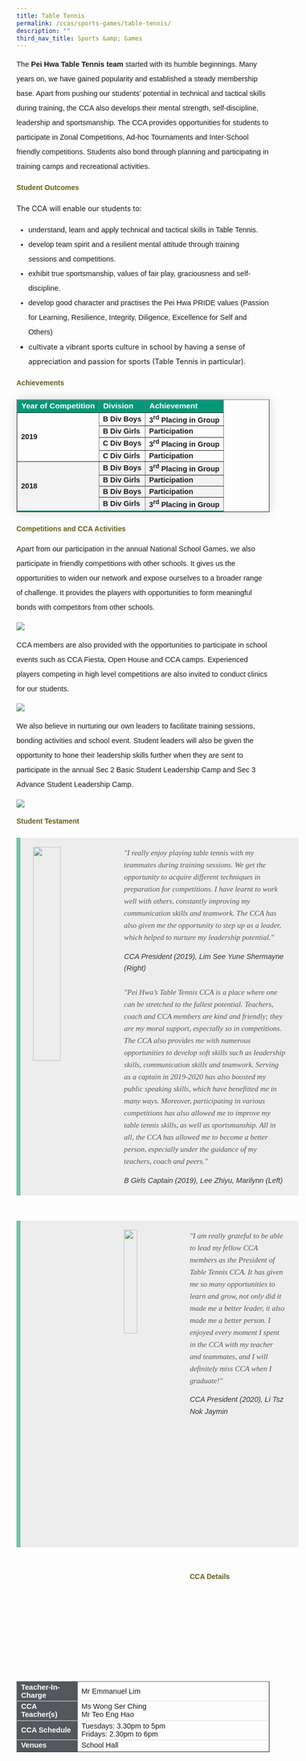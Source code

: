 ```yaml
---
title: Table Tennis
permalink: /ccas/sports-games/table-tennis/
description: ""
third_nav_title: Sports &amp; Games
---
```

<p style="font-size:14.5px; line-height:2;font-family:sans-serif;">The <strong style="font-family:sans-serif;">Pei Hwa Table Tennis team</strong> started with its humble beginnings. Many years on, we have gained popularity and established a steady membership base. Apart from pushing our students’ potential in technical and tactical skills during training, the CCA also develops their mental strength, self-discipline, leadership and sportsmanship. The CCA provides opportunities for students to participate in Zonal Competitions, Ad-hoc Tournaments and Inter-School friendly competitions. Students also bond through planning and participating in training camps and recreational activities.</p>

<h4 style="color:#635f1a;font-family:sans-serif;font-weight:bold;">Student Outcomes</h4>
<p style="font-size:14.5px; line-height:2;margin-top:15px; sans-serif;">The CCA will enable our students to:</p>
<ul style="margin-top:5px;">
		<li style="font-size:14.5px; line-height:2;font-family:sans-serif;"> understand, learn and apply technical and tactical skills in Table Tennis.</li>
		<li style="font-size:14.5px; line-height:2;font-family:sans-serif;"> develop team spirit and a resilient mental attitude through training sessions and competitions.</li>
		<li style="font-size:14.5px; line-height:2;font-family:sans-serif;"> exhibit true sportsmanship, values of fair play, graciousness and self-discipline.</li>
		<li style="font-size:14.5px; line-height:2;font-family:sans-serif;"> develop good character and practises the Pei Hwa PRIDE values (Passion for Learning, Resilience, Integrity, Diligence, Excellence for Self and Others)</li>
		<li style="font-size:14.5px; line-height:2;sans-serif;"> cultivate a vibrant sports culture in school by having a sense of appreciation and passion for sports (Table Tennis in particular).</li>
</ul>
	
<h4 style="color:#635f1a;font-family:sans-serif;font-weight:bold;">Achievements</h4>

<table border="1" style="border-collapse: collapse;margin: 25px 0;font-size:14.5px;font-family: sans-serif;box-shadow: 0 0 20px rgba(0, 0, 0, 0.15);">
<thead style="background-color: #009879; font-weight: bold; font-size: 15.5px;">
<tr>
				<td style="text-align:left;color:white;font-family:sans-serif;">Year of Competition</td>
				<td style="text-align:left;color:white;font-family:sans-serif;">Division</td>
				<td style="text-align:left;color:white;font-family:sans-serif;">Achievement</td>
			</tr>
</thead>
	
<tbody>
<tr style="font-size:14.5px;">
	<td rowspan="4" style="align:center;"><strong style="font-family:sans-serif;">2019</strong></td>
	<td><strong style="font-family:sans-serif;">B Div Boys</strong></td>
	<td><strong style="font-family:sans-serif;">3<sup style="font-family:sans-serif;">rd</sup> Placing in Group</strong></td>
</tr>
															
<tr style="font-size:14.5px;">
<td><strong style="font-family:sans-serif;">B Div Girls</strong></td>
	<td><strong style="font-family:sans-serif;">Participation</strong></td>
</tr>
	
<tr style="font-size:14.5px;">
	<td><strong style="font-family:sans-serif;">C Div Boys</strong></td>
	<td><strong style="font-family:sans-serif;">3<sup style="font-family:sans-serif;">rd</sup> Placing in Group</strong></td>
</tr>
	
<tr style="font-size:14.5px;">
<td><strong style="font-family:sans-serif;">C Div Girls</strong></td>
	<td><strong style="font-family:sans-serif;">Participation</strong></td>
</tr>
	
<tr style="background-color:#f3f3f3; font-size:14.5px;">
	<td rowspan="4"><strong style="font-family:sans-serif;">2018</strong></td>
	<td><strong style="font-family:sans-serif;">B Div Boys</strong></td>
	<td><strong style="font-family:sans-serif;">3<sup style="font-family:sans-serif;">rd</sup> Placing in Group</strong></td>
</tr>
															
<tr style="background-color:#f3f3f3;font-size:14.5px;">
<td><strong style="font-family:sans-serif;">B Div Girls</strong></td>
	<td><strong style="font-family:sans-serif;">Participation</strong></td>
</tr>
	
<tr style="background-color:#f3f3f3;font-size:14.5px;">
	<td><strong style="font-family:sans-serif;">B Div Boys</strong></td>
	<td><strong style="font-family:sans-serif;">Participation</strong></td>
</tr>
	<tr style="background-color:#f3f3f3;font-size:14.5px;border-bottom: 2px solid #009879;">
<td><strong style="font-family:sans-serif;">B Div Girls</strong></td>
	<td><strong style="font-family:sans-serif;">3<sup>rd</sup> Placing in Group</strong></td>
</tr>
										
</tbody>
</table>	
	
<h4 style="color:#635f1a;font-family:sans-serif;font-weight:bold;">Competitions and CCA Activities</h4>
<p style="font-size:14.5px; line-height:2;margin-top:15px; font-family:sans-serif;">Apart from our participation in the annual National School Games, we also participate in friendly competitions with other schools. It gives us the opportunities to widen our network and expose ourselves to a broader range of challenge. It provides the players with opportunities to form meaningful bonds with competitors from other schools.</p>

<img src="/images/tt1.jpg" style="align:center;">

<p style="margin-top:15px;font-size:14.5px; line-height:2;font-family:sans-serif;">CCA members are also provided with the opportunities to participate in school events such as CCA Fiesta, Open House and CCA camps. Experienced players competing in high level competitions are also invited to conduct clinics for our students.</p>

<img src="/images/tt2.jpg" style="align:center;">

<p style="margin-top:15px;font-size:14.5px; line-height:2;font-family:sans-serif;">We also believe in nurturing our own leaders to facilitate training sessions, bonding activities and school event. Student leaders will also be given the opportunity to hone their leadership skills further when they are sent to participate in the annual Sec 2 Basic Student Leadership Camp and Sec 3 Advance Student Leadership Camp.</p>

<img src="/images/tt3.jpg">

<h4 style="color:#635f1a;font-weight:bold;margin-bottom:-25px;font-family:sans-serif;">Student Testament</h4>
<blockquote style="font-size: 15px;
  width:100%;
  margin:50px auto;
  font-family:serif;
  font-style:italic;
  color: #555555;
  padding:1.2em 25px 1.2em 25px;
  border-left:8px solid #78C0A8 ;
  line-height:1.6;
  position: relative;
  background:#EDEDED;">
<img align="left" alt="" src="/images/tt4.jpg" style="width: 33%;margin-right:15px;">
	"I really enjoy playing table tennis with my teammates during training sessions. We get the opportunity to acquire different techniques in preparation for competitions. I have learnt to work well with others, constantly improving my communication skills and teamwork. The CCA has also given me the opportunity to step up as a leader, which helped to nurture my leadership potential."
  <span style="display:block; color:#333333; margin-top:1em;font-size:14.5px;"><em style="font-family:sans-serif;">CCA President (2019), Lim See Yune Shermayne (Right)</em></span>
	<br>
	"Pei Hwa’s Table Tennis CCA is a place where one can be stretched to the fullest potential. Teachers, coach and CCA members are kind and friendly; they are my moral support, especially so in competitions. The CCA also provides me with numerous opportunities to develop soft skills such as leadership skills, communication skills and teamwork. Serving as a captain in 2019-2020 has also boosted my public speaking skills, which have benefitted me in many ways. Moreover, participating in various competitions has also allowed me to improve my table tennis skills, as well as sportsmanship. All in all, the CCA has allowed me to become a better person, especially under the guidance of my teachers, coach and peers."
	 <span style="display:block; color:#333333; margin-top:1em;font-size:14.5px;"><em style="font-family:sans-serif;">B Girls Captain (2019), Lee Zhiyu, Marilynn (Left)</em></span>
	</blockquote>
<blockquote style="font-size: 15px;
  width:100%;
  margin:50px auto;
  font-family:serif;
  font-style:italic;
  color: #555555;
  padding:1.2em 25px 1.2em 25px;
  border-left:8px solid #78C0A8 ;
  line-height:1.6;
  position: relative;
  background:#EDEDED;">
<img align="left" alt="" src="/images/tt5.jpg" style="width: 23%;margin-right:15px;">
	"I am really grateful to be able to lead my fellow CCA members as the President of Table Tennis CCA. It has given me so many opportunities to learn and grow, not only did it made me a better leader, it also made me a better person. I enjoyed every moment I spent in the CCA with my teacher and teammates, and I will definitely miss CCA when I graduate!"&nbsp;&nbsp;&nbsp;&nbsp;&nbsp;
  <span style="display:block; color:#333333; margin-top:1em;font-size:14.5px;"><em style="font-family:sans-serif;">CCA President (2020), Li Tsz Nok Jaymin</em></span><br><br><br><br><br><br><br><br><br><br>
	</blockquote>

<h4 style="color:#635f1a;font-family:sans-serif;font-weight:bold;">CCA Details</h4>
<table border="1" style="width:100%;">
	<tbody>
		<tr>
			<td style="background-color: #54585d; font-weight: bold; font-size: 14.5px; border: 1px solid #54585d; color:white;border-bottom: 1px solid #dddddd;width:24%;font-family:sans-serif;">Teacher-In-Charge</td>
			<td style="border: 1px solid #dddfe1;font-size: 14.5px;font-family:sans-serif;">Mr Emmanuel Lim</td>
		</tr>

<tr>
			<td style="background-color: #54585d; font-weight: bold; font-size: 14.5px; border: 1px solid #54585d;border-bottom: 1px solid #dddddd; color:white;font-family:sans-serif;">CCA Teacher(s)</td>
			<td style="border: 1px solid #dddfe1;font-size: 14.5px;font-family:sans-serif;">Ms Wong Ser Ching<br>Mr Teo Eng Hao</td>
		</tr>

<tr>
			<td style="background-color: #54585d; font-weight: bold; font-size: 14.5px; border: 1px solid #54585d; color:white;border-bottom: 1px solid #dddddd;font-family:sans-serif;">CCA Schedule</td>
			<td style="border: 1px solid #dddfe1;font-size: 14.5px;font-family:sans-serif;">Tuesdays: 3.30pm to 5pm<br>Fridays: 2.30pm to 6pm</td>
		</tr>
		
<tr>
			<td style="background-color: #54585d; font-weight: bold; font-size: 14.5px; border: 1px solid #54585d; color:white;font-family:sans-serif;">Venues</td>
			<td style="border: 1px solid #dddfe1;font-size: 14.5px;font-family:sans-serif;">School Hall</td>
		</tr>
		
</tbody>
	</table>